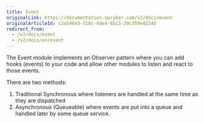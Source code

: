 ```yaml
---
title: Event
originalLink: https://documentation.spryker.com/v2/docs/event
originalArticleId: c2a54643-518c-4de4-8b13-29c359e4224d
redirect_from:
  - /v2/docs/event
  - /v2/docs/en/event
---
```


The Event module implements an Observer pattern where you can add hooks (events) to your code and allow other modules to listen and react to those events.

There are two methods:

1. Traditional Synchronous where listeners are handled at the same time as they are dispatched
2. Asynchronous (Queueable) where events are put into a queue and handled later by some queue service.
